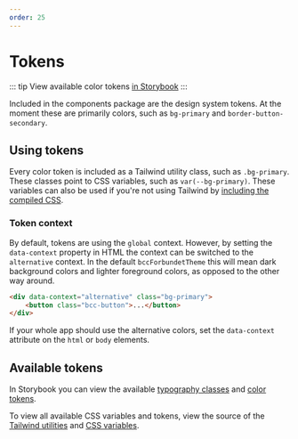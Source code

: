 ```yaml
---
order: 25
---
```


# Tokens
::: tip
View available color tokens [in Storybook](https://design-library.developer.bcc.no/?path=/docs/tokens-color--docs)
:::

Included in the components package are the design system tokens. At the moment these are primarily colors, such as `bg-primary` and `border-button-secondary`.

## Using tokens
Every color token is included as a Tailwind utility class, such as `.bg-primary`. These classes point to CSS variables, such as `var(--bg-primary)`. These variables can also be used if you're not using Tailwind by [including the compiled CSS](./css-library.md#without-tailwind).

### Token context
By default, tokens are using the `global` context. However, by setting the `data-context` property in HTML the context can be switched to the `alternative` context. In the default `bccForbundetTheme` this will mean dark background colors and lighter foreground colors, as opposed to the other way around.

```html
<div data-context="alternative" class="bg-primary">
    <button class="bcc-button">...</button>
</div>
```

If your whole app should use the alternative colors, set the `data-context` attribute on the `html` or `body` elements.

## Available tokens
In Storybook you can view the available [typography classes](https://design-library.developer.bcc.no/?path=/docs/tokens-typography--docs) and [color tokens](https://design-library.developer.bcc.no/?path=/docs/tokens-color--docs).

To view all available CSS variables and tokens, view the source of the [Tailwind utilities](https://github.com/bcc-code/bcc-design/tree/main/design-library/src/tokens/tailwind) and [CSS variables](https://github.com/bcc-code/bcc-design/tree/main/design-library/src/tokens/variables).
